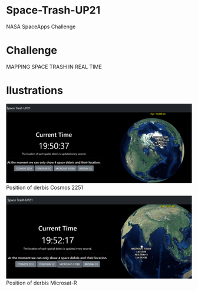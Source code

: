 # Space-Trash-UP21
NASA SpaceApps Challenge

# Challenge
MAPPING SPACE TRASH IN REAL TIME

# Ilustrations
![Image of Project](images/Screenshot1.png)
Position of derbis Cosmos 2251

![Image of Project](images/Screenshot2.png)
Position of derbis Microsat-R

